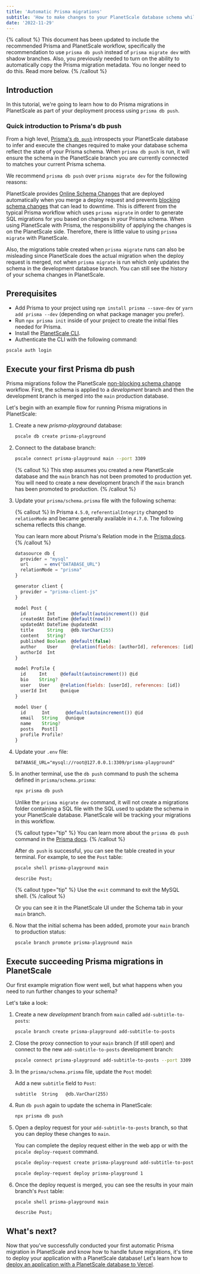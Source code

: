 ```yaml
---
title: 'Automatic Prisma migrations'
subtitle: 'How to make changes to your PlanetScale database schema while using Prisma, a next-generation Node.js and TypeScript ORM'
date: '2022-11-29'
---
```


{% callout %}
This document has been updated to include the recommended Prisma and PlanetScale workflow, specifically the
recommendation to use `prisma db push` instead of `prisma migrate dev` with shadow branches. Also, you previously
needed to turn on the ability to automatically copy the Prisma migration metadata. You no longer need to do this. Read
more below.
{% /callout %}

## Introduction

In this tutorial, we're going to learn how to do Prisma migrations in PlanetScale as part of your deployment process using `prisma db push`.

### Quick introduction to Prisma's db push

From a high level, [Prisma's `db push`](https://www.prisma.io/docs/concepts/components/prisma-migrate/db-push) introspects your PlanetScale database to infer and execute the changes required to make your database schema reflect the state of your Prisma schema. When `prisma db push` is run, it will ensure the schema in the PlanetScale branch you are currently connected to matches your current Prisma schema.

We recommend `prisma db push` over `prisma migrate dev` for the following reasons:

PlanetScale provides [Online Schema Changes](/docs/learn/how-online-schema-change-tools-work) that are deployed automatically when you merge a deploy request and prevents [blocking schema changes](/docs/concepts/nonblocking-schema-changes) that can lead to downtime. This is different from the typical Prisma workflow which uses `prisma migrate` in order to generate SQL migrations for you based on changes in your Prisma schema. When using PlanetScale with Prisma, the responsibility of applying the changes is on the PlanetScale side. Therefore, there is little value to using `prisma migrate` with PlanetScale.

Also, the migrations table created when `prisma migrate` runs can also be misleading since PlanetScale does the actual migration when the deploy request is merged, not when `prisma migrate` is run which only updates the schema in the development database branch. You can still see the history of your schema changes in PlanetScale.

## Prerequisites

- Add Prisma to your project using `npm install prisma --save-dev` or `yarn add prisma --dev` (depending on what package manager you prefer).
- Run `npx prisma init` inside of your project to create the initial files needed for Prisma.
- Install the [PlanetScale CLI](https://github.com/planetscale/cli).
- Authenticate the CLI with the following command:

```bash
pscale auth login
```

## Execute your first Prisma db push

Prisma migrations follow the PlanetScale [non-blocking schema change](/docs/concepts/nonblocking-schema-changes) workflow. First, the schema is applied to a _development_ branch and then the development branch is merged into the `main` production database.

Let's begin with an example flow for running Prisma migrations in PlanetScale:

1. Create a new _prisma-playground_ database:

   ```bash
   pscale db create prisma-playground
   ```

2. Connect to the database branch:

   ```bash
   pscale connect prisma-playground main --port 3309
   ```

   {% callout %}
   This step assumes you created a new PlanetScale database and the `main` branch has not been promoted to production
   yet. You will need to create a new development branch if the `main` branch has been promoted to production.
   {% /callout %}

3. Update your `prisma/schema.prisma` file with the following schema:

   {% callout %}
   In Prisma `4.5.0`, `referentialIntegrity` changed to `relationMode` and became generally available in `4.7.0`. The following schema reflects this change.

   You can learn more about Prisma's Relation mode in the
   [Prisma docs](https://www.prisma.io/docs/concepts/components/prisma-schema/relations/relation-mode).
   {% /callout %}

   ```js
   datasource db {
     provider = "mysql"
     url      = env("DATABASE_URL")
     relationMode = "prisma"
   }

   generator client {
     provider = "prisma-client-js"
   }

   model Post {
     id        Int      @default(autoincrement()) @id
     createdAt DateTime @default(now())
     updatedAt DateTime @updatedAt
     title     String   @db.VarChar(255)
     content   String?
     published Boolean  @default(false)
     author    User     @relation(fields: [authorId], references: [id])
     authorId  Int
   }

   model Profile {
     id     Int     @default(autoincrement()) @id
     bio    String?
     user   User    @relation(fields: [userId], references: [id])
     userId Int     @unique
   }

   model User {
     id      Int      @default(autoincrement()) @id
     email   String   @unique
     name    String?
     posts   Post[]
     profile Profile?
   }
   ```

4. Update your `.env` file:

   ```shell
   DATABASE_URL="mysql://root@127.0.0.1:3309/prisma-playground"
   ```

5. In another terminal, use the `db push` command to push the schema defined in `prisma/schema.prisma`:

   ```bash
   npx prisma db push
   ```

   Unlike the `prisma migrate dev` command, it will not create a migrations folder containing a SQL file with the SQL used to update the schema in your PlanetScale database. PlanetScale will be tracking your migrations in this workflow.

   {% callout type="tip" %}
   You can learn more about the `prisma db push` command in the
   [Prisma docs](https://www.prisma.io/docs/concepts/components/prisma-migrate/db-push).
   {% /callout %}

   After `db push` is successful, you can see the table created in your terminal. For example, to see the `Post` table:

   ```bash
   pscale shell prisma-playground main
   ```

   ```sql
   describe Post;
   ```

   {% callout type="tip" %}
   Use the `exit` command to exit the MySQL shell.
   {% /callout %}

   Or you can see it in the PlanetScale UI under the Schema tab in your `main` branch.

6. Now that the initial schema has been added, promote your `main` branch to production status:

   ```bash
   pscale branch promote prisma-playground main
   ```

## Execute succeeding Prisma migrations in PlanetScale

Our first example migration flow went well, but what happens when you need to run further changes to your schema?

Let's take a look:

1. Create a new _development_ branch from `main` called `add-subtitle-to-posts`:

   ```bash
   pscale branch create prisma-playground add-subtitle-to-posts
   ```

2. Close the proxy connection to your `main` branch (if still open) and connect to the new `add-subtitle-to-posts` development branch:

   ```bash
   pscale connect prisma-playground add-subtitle-to-posts --port 3309
   ```

3. In the `prisma/schema.prisma` file, update the `Post` model:

   Add a new `subtitle` field to `Post`:

   ```
   subtitle  String   @db.VarChar(255)
   ```

4. Run `db push` again to update the schema in PlanetScale:

   ```bash
   npx prisma db push
   ```

5. Open a deploy request for your `add-subtitle-to-posts` branch, so that you can deploy these changes to `main`.

   You can complete the deploy request either in the web app or with the `pscale deploy-request` command.

   ```bash
   pscale deploy-request create prisma-playground add-subtitle-to-posts
   ```

   ```bash
   pscale deploy-request deploy prisma-playground 1
   ```

6. Once the deploy request is merged, you can see the results in your main branch's `Post` table:

   ```bash
   pscale shell prisma-playground main
   ```

   ```sql
   describe Post;
   ```

## What's next?

Now that you've successfully conducted your first automatic Prisma migration in PlanetScale and know how to handle future migrations, it's time to deploy your application with a PlanetScale database! Let's learn how to [deploy an application with a PlanetScale database to Vercel](/docs/tutorials/deploy-to-vercel).

